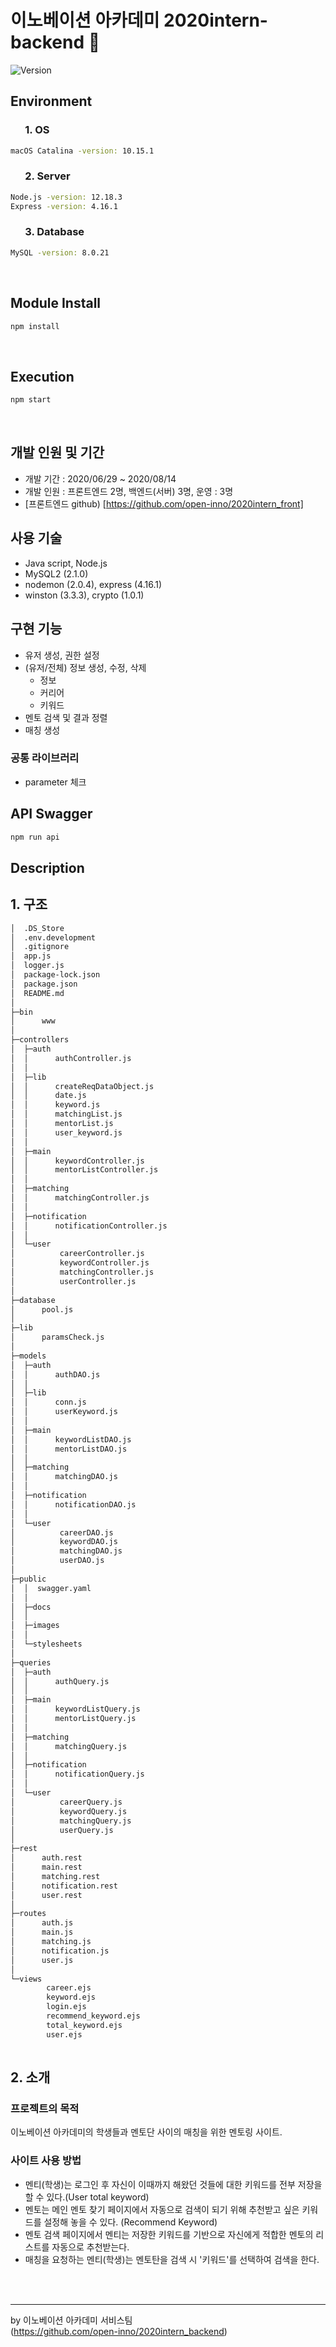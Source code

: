 <h1>이노베이션 아카데미 2020intern-backend 👋</h1>
<p>
  <img alt="Version" src="https://img.shields.io/badge/version-0.0.2-blue.svg?cacheSeconds=2592000" />
</p>


## Environment
<h3> &nbsp; &nbsp; &nbsp; 1. OS </h3>

```sh
macOS Catalina -version: 10.15.1
```

<h3> &nbsp; &nbsp; &nbsp; 2. Server </h3>
 
```sh
Node.js -version: 12.18.3
Express -version: 4.16.1
```

<h3>  &nbsp; &nbsp; &nbsp; 3. Database </h3>
 
```sh
MySQL -version: 8.0.21
```

<br>


## Module Install

```sh
npm install
```
<br>

## Execution

```sh
npm start
```
<br>


## 개발 인원 및 기간
- 개발 기간 : 2020/06/29 ~ 2020/08/14
- 개발 인원 : 프론트엔드 2명, 백엔드(서버) 3명, 운영 : 3명
- [프론트엔드 github) [https://github.com/open-inno/2020intern_front]


## 사용 기술
- Java script, Node.js
- MySQL2 (2.1.0)
- nodemon (2.0.4), express (4.16.1)
- winston (3.3.3), crypto (1.0.1)


## 구현 기능
- 유저 생성, 권한 설정
- (유저/전체) 정보 생성, 수정, 삭제
  - 정보
  - 커리어
  - 키워드
- 멘토 검색 및 결과 정렬
- 매칭 생성
### 공통 라이브러리
- parameter 체크



## API Swagger
```sh
npm run api
```


## Description

<h2> 1. 구조 </h2>

```bash
│  .DS_Store
│  .env.development
│  .gitignore
│  app.js
│  logger.js
│  package-lock.json
│  package.json
│  README.md
│  
├─bin
│      www
│      
├─controllers
│  ├─auth
│  │      authController.js
│  │      
│  ├─lib
│  │      createReqDataObject.js
│  │      date.js
│  │      keyword.js
│  │      matchingList.js
│  │      mentorList.js
│  │      user_keyword.js
│  │      
│  ├─main
│  │      keywordController.js
│  │      mentorListController.js
│  │      
│  ├─matching
│  │      matchingController.js
│  │      
│  ├─notification
│  │      notificationController.js
│  │      
│  └─user
│          careerController.js
│          keywordController.js
│          matchingController.js
│          userController.js
│          
├─database
│      pool.js
│      
├─lib
│      paramsCheck.js
│      
├─models
│  ├─auth
│  │      authDAO.js
│  │      
│  ├─lib
│  │      conn.js
│  │      userKeyword.js
│  │      
│  ├─main
│  │      keywordListDAO.js
│  │      mentorListDAO.js
│  │      
│  ├─matching
│  │      matchingDAO.js
│  │      
│  ├─notification
│  │      notificationDAO.js
│  │      
│  └─user
│          careerDAO.js
│          keywordDAO.js
│          matchingDAO.js
│          userDAO.js
│          
├─public
│  │  swagger.yaml
│  │  
│  ├─docs
│  │      
│  ├─images
│  │      
│  └─stylesheets
│          
├─queries
│  ├─auth
│  │      authQuery.js
│  │      
│  ├─main
│  │      keywordListQuery.js
│  │      mentorListQuery.js
│  │      
│  ├─matching
│  │      matchingQuery.js
│  │      
│  ├─notification
│  │      notificationQuery.js
│  │      
│  └─user
│          careerQuery.js
│          keywordQuery.js
│          matchingQuery.js
│          userQuery.js
│          
├─rest
│      auth.rest
│      main.rest
│      matching.rest
│      notification.rest
│      user.rest
│      
├─routes
│      auth.js
│      main.js
│      matching.js
│      notification.js
│      user.js
│      
└─views
        career.ejs
        keyword.ejs
        login.ejs
        recommend_keyword.ejs
        total_keyword.ejs
        user.ejs
        
```

<h2> 2. 소개</h2>

### 프로젝트의 목적
이노베이션 아카데미의 학생들과 멘토단 사이의 매칭을 위한 멘토링 사이트.

### 사이트 사용 방법 
* 멘티(학생)는 로그인 후 자신이 이때까지 해왔던 것들에 대한 키워드를 전부 저장을 할 수 있다.(User total keyword)
* 멘토는 메인 멘토 찾기 페이지에서 자동으로 검색이 되기 위해 추천받고 싶은 키워드를 설정해 놓을 수 있다. (Recommend Keyword)
* 멘토 검색 페이지에서 멘티는 저장한 키워드를 기반으로 자신에게 적합한 멘토의 리스트를 자동으로 추천받는다.
* 매칭을 요청하는 멘티(학생)는 멘토탄을 검색 시 '키워드'를 선택하여 검색을 한다.

<br>
<br>



***
by 이노베이션 아카데미 서비스팀 <br>
(https://github.com/open-inno/2020intern_backend)
